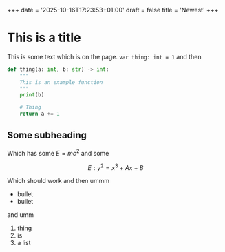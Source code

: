 +++
date = '2025-10-16T17:23:53+01:00'
draft = false
title = 'Newest'
+++

# This is a title

This is some text which is on the page. `var thing: int = 1` and then

```py
def thing(a: int, b: str) -> int:
    """
    This is an example function
    """
    print(b)

    # Thing
    return a += 1
```

## Some subheading

Which has some $E = mc^2$ and some

$$
E: y^2 = x^3 + Ax + B
$$

Which should work and then ummm

- bullet
- bullet

and umm

1. thing
2. is
3. a list
